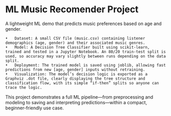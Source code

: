 # ML Music Recomender Project

A lightweight ML demo that predicts music preferences based on age and gender.

    •	Dataset: A small CSV file (music.csv) containing listener demographics (age, gender) and their associated music genres.
    •	Model: A Decision Tree Classifier built using scikit-learn, trained and tested in a Jupyter Notebook. An 80/20 train-test split is used, so accuracy may vary slightly between runs depending on the data split.
    •	Deployment: The trained model is saved using joblib, allowing fast predictions from new [age, gender] inputs without retraining.
    •	Visualization: The model’s decision logic is exported as a Graphviz .dot file, clearly displaying the tree structure and classification flow, with its simple “if-then” splits so anyone can trace the logic.

This project demonstrates a full ML pipeline—from preprocessing and modeling to saving and interpreting predictions—within a compact, beginner-friendly use case.

